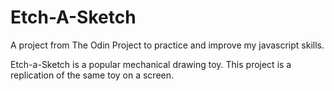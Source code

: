 # Etch-A-Sketch
A project from The Odin Project to practice and improve my javascript skills.

Etch-a-Sketch is a popular mechanical drawing toy. This project is a replication of the same toy on a screen.


